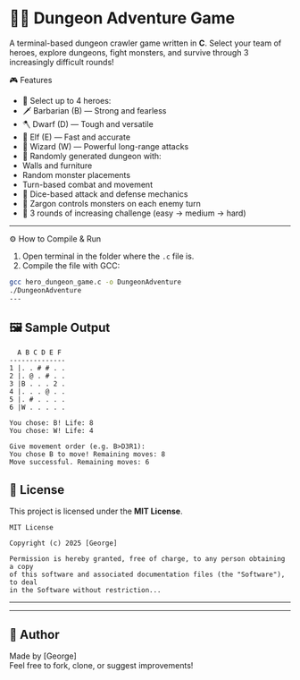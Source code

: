 # 🧙‍♂️ Dungeon Adventure Game

A terminal-based dungeon crawler game written in **C**. Select your team of heroes, explore dungeons, fight monsters, and survive through 3 increasingly difficult rounds!

 🎮 Features

- 🔹 Select up to 4 heroes:
- 🗡️ Barbarian (B) — Strong and fearless
- 🪓 Dwarf (D) — Tough and versatile
- 🏹 Elf (E) — Fast and accurate
- 🔮 Wizard (W) — Powerful long-range attacks
- 🧱 Randomly generated dungeon with:
- Walls and furniture
- Random monster placements
- Turn-based combat and movement
- 🎲 Dice-based attack and defense mechanics
- 👾 Zargon controls monsters on each enemy turn
- 🎯 3 rounds of increasing challenge (easy → medium → hard)

---
⚙️ How to Compile & Run

1. Open terminal in the folder where the `.c` file is.
2. Compile the file with GCC:

```bash
gcc hero_dungeon_game.c -o DungeonAdventure
./DungeonAdventure
---

```
## 🖼️ Sample Output

```
  A B C D E F
--------------
1 |. . # # . .
2 |. @ . # . .
3 |B . . . 2 .
4 |. . . @ . .
5 |. # . . . .
6 |W . . . . .

You chose: B! Life: 8
You chose: W! Life: 4

Give movement order (e.g. B>D3R1):
You chose B to move! Remaining moves: 8
Move successful. Remaining moves: 6
```
## 📜 License

This project is licensed under the **MIT License**.

```
MIT License

Copyright (c) 2025 [George]

Permission is hereby granted, free of charge, to any person obtaining a copy
of this software and associated documentation files (the "Software"), to deal
in the Software without restriction...
```

---
---

## 👤 Author

Made by [George]  
Feel free to fork, clone, or suggest improvements!


